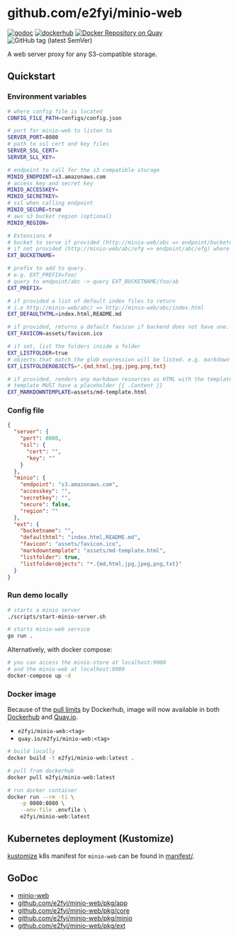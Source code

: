 # github.com/e2fyi/minio-web

[![godoc](https://img.shields.io/badge/godoc-reference-5272B4.svg?style=flat-square "godoc")](https://godoc.org/github.com/e2fyi/minio-web/pkg)
[![dockerhub](https://img.shields.io/badge/dockerhub-e2fyi%2Fminio--web-5272B4.svg?style=flat-square "dockerhub")](https://hub.docker.com/r/e2fyi/minio-web)
[![Docker Repository on Quay](https://quay.io/repository/e2fyi/minio-web/status "Docker Repository on Quay")](https://quay.io/repository/e2fyi/minio-web)
![GitHub tag (latest SemVer)](https://img.shields.io/github/tag/e2fyi/minio-web.svg?style=flat-square)

A web server proxy for any S3-compatible storage.

## Quickstart

### Environment variables

```bash
# where config file is located
CONFIG_FILE_PATH=configs/config.json

# port for minio-web to listen to
SERVER_PORT=8080
# path to ssl cert and key files
SERVER_SSL_CERT=
SERVER_SLL_KEY=

# endpoint to call for the s3 compatible storage
MINIO_ENDPOINT=s3.amazonaws.com
# access key and secret key
MINIO_ACCESSKEY=
MINIO_SECRETKEY=
# ssl when calling endpoint
MINIO_SECURE=true
# aws s3 bucket region (optional)
MINIO_REGION=

# Extensions #
# bucket to serve if provided (http://minio-web/abc => endpoint/bucketname/abc)
# if not provided (http://minio-web/abc/efg => endpoint/abc/efg) where abc is the bucket
EXT_BUCKETNAME=

# prefix to add to query.
# e.g. EXT_PREFIX=foo/
# query to endpoint/abc -> query EXT_BUCKETNAME/foo/ab
EXT_PREFIX=

# if provided a list of default index files to return
# i.e http://minio-web/abc/ => http://minio-web/abc/index.html
EXT_DEFAULTHTML=index.html,README.md

# if provided, returns a default favicon if backend does not have one.
EXT_FAVICON=assets/favicon.ico

# if set, list the folders inside a folder
EXT_LISTFOLDER=true
# objects that match the glob expression will be listed. e.g. markdown files
EXT_LISTFOLDEROBJECTS=*.{md,html,jpg,jpeg,png,txt}

# if provided, renders any markdown resources as HTML with the template.
# template MUST have a placeholder {{ .Content }}
EXT_MARKDOWNTEMPLATE=assets/md-template.html
```

### Config file

```json
{
  "server": {
    "port": 8080,
    "ssl": {
      "cert": "",
      "key": ""
    }
  },
  "minio": {
    "endpoint": "s3.amazonaws.com",
    "accesskey": "",
    "secretkey": "",
    "secure": false,
    "region": ""
  },
  "ext": {
    "bucketname": "",
    "defaulthtml": "index.html,README.md",
    "favicon": "assets/favicon.ico",
    "markdowntemplate": "assets/md-template.html",
    "listfolder": true,
    "listfolderobjects": "*.{md,html,jpg,jpeg,png,txt}"
  }
}
```

### Run demo locally

```bash
# starts a minio server
./scripts/start-minio-server.sh

# starts minio-web service
go run .
```

Alternatively, with docker compose:

```bash
# you can access the minio-store at localhost:9000
# and the minio-web at localhost:8080
docker-compose up -d
```

### Docker image

Because of the [pull limits](https://www.docker.com/blog/scaling-docker-to-serve-millions-more-developers-network-egress/) by Dockerhub, image will now available in both [Dockerhub](https://hub.docker.com/r/e2fyi/minio-web) and [Quay.io](https://quay.io/repository/e2fyi/minio-web).

- `e2fyi/minio-web:<tag>`
- `quay.io/e2fyi/minio-web:<tag>`

```bash
# build locally
docker build -t e2fyi/minio-web:latest .

# pull from dockerhub
docker pull e2fyi/minio-web:latest

# run docker container
docker run --rm -ti \
    -p 8080:8080 \
    --env-file .envfile \
    e2fyi/minio-web:latest
```

## Kubernetes deployment (Kustomize)

[kustomize](https://github.com/kubernetes-sigs/kustomize) k8s manifest for
`minio-web` can be found in [manifest/](./manifest).

## GoDoc

- [minio-web](https://godoc.org/github.com/e2fyi/minio-web/)
- [github.com/e2fyi/minio-web/pkg/app](https://godoc.org/github.com/e2fyi/minio-web/pkg/app)
- [github.com/e2fyi/minio-web/pkg/core](https://godoc.org/github.com/e2fyi/minio-web/pkg/core)
- [github.com/e2fyi/minio-web/pkg/minio](https://godoc.org/github.com/e2fyi/minio-web/pkg/minio)
- [github.com/e2fyi/minio-web/pkg/ext](https://godoc.org/github.com/e2fyi/minio-web/pkg/ext)
